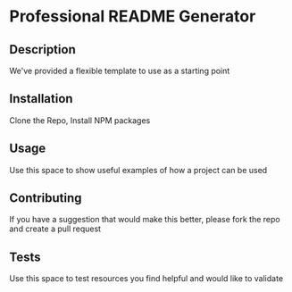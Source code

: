 # Professional README Generator 

## Description 
We've provided a flexible template to use as a starting point

## Installation 
Clone the Repo, Install NPM packages

## Usage 
Use this space to show useful examples of how a project can be used

## Contributing 
If you have a suggestion that would make this better, please fork the repo and create a pull request

## Tests 
Use this space to test resources you find helpful and would like to validate
